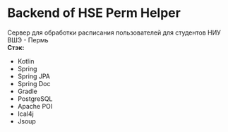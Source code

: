 # Backend of HSE Perm Helper
Сервер для обработки расписания пользователей для студентов НИУ ВШЭ - Пермь</br>
<b>Стэк:</b>
* Kotlin
* Spring
* Spring JPA
* Spring Doc
* Gradle
* PostgreSQL
* Apache POI
* Ical4j
* Jsoup
